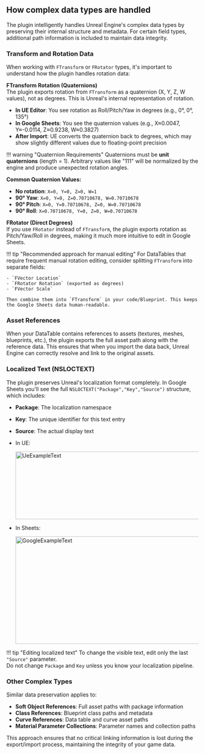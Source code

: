 ## How complex data types are handled

The plugin intelligently handles Unreal Engine's complex data types by preserving their internal structure and metadata. For certain field types, additional path information is included to maintain data integrity.

### Transform and Rotation Data

When working with `FTransform` or `FRotator` types, it's important to understand how the plugin handles rotation data:

**FTransform Rotation (Quaternions)**  
The plugin exports rotation from `FTransform` as a quaternion (X, Y, Z, W values), not as degrees. This is Unreal's internal representation of rotation.

- **In UE Editor**: You see rotation as Roll/Pitch/Yaw in degrees (e.g., 0°, 0°, 135°)
- **In Google Sheets**: You see the quaternion values (e.g., X≈0.0047, Y≈-0.0114, Z≈0.9238, W≈0.3827)
- **After Import**: UE converts the quaternion back to degrees, which may show slightly different values due to floating-point precision

!!! warning "Quaternion Requirements"
    Quaternions must be **unit quaternions** (length = 1). Arbitrary values like "111" will be normalized by the engine and produce unexpected rotation angles.

**Common Quaternion Values:**
- **No rotation**: `X=0, Y=0, Z=0, W=1`
- **90° Yaw**: `X=0, Y=0, Z=0.70710678, W=0.70710678`
- **90° Pitch**: `X=0, Y=0.70710678, Z=0, W=0.70710678`
- **90° Roll**: `X=0.70710678, Y=0, Z=0, W=0.70710678`

**FRotator (Direct Degrees)**  
If you use `FRotator` instead of `FTransform`, the plugin exports rotation as Pitch/Yaw/Roll in degrees, making it much more intuitive to edit in Google Sheets.

!!! tip "Recommended approach for manual editing"
    For DataTables that require frequent manual rotation editing, consider splitting `FTransform` into separate fields:
    
    - `FVector Location`
    - `FRotator Rotation` (exported as degrees)
    - `FVector Scale`
    
    Then combine them into `FTransform` in your code/Blueprint. This keeps the Google Sheets data human-readable.

### Asset References
When your DataTable contains references to assets (textures, meshes, blueprints, etc.), the plugin exports the full asset path along with the reference data. This ensures that when you import the data back, Unreal Engine can correctly resolve and link to the original assets.

### Localized Text (NSLOCTEXT)
The plugin preserves Unreal's localization format completely. In Google Sheets you'll see the full `NSLOCTEXT("Package","Key","Source")` structure, which includes:

- **Package**: The localization namespace
- **Key**: The unique identifier for this text entry  
- **Source**: The actual display text

- In UE:

  <img width="707" height="177" alt="UeExampleText" src="https://github.com/user-attachments/assets/e5937901-a201-4ff6-9a2f-2598d580b3d0" />

- In Sheets:  
  
  <img width="872" height="281" alt="GoogleExampleText" src="https://github.com/user-attachments/assets/4e4f79bb-4891-4183-b81c-c076df086290" />

!!! tip "Editing localized text"
    To change the visible text, edit only the last `"Source"` parameter.  
    Do not change `Package` and `Key` unless you know your localization pipeline.

### Other Complex Types
Similar data preservation applies to:
- **Soft Object References**: Full asset paths with package information
- **Class References**: Blueprint class paths and metadata
- **Curve References**: Data table and curve asset paths
- **Material Parameter Collections**: Parameter names and collection paths

This approach ensures that no critical linking information is lost during the export/import process, maintaining the integrity of your game data.
